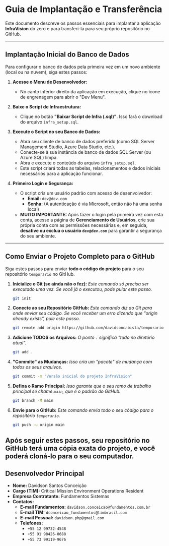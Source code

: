 # Guia de Implantação e Transferência

Este documento descreve os passos essenciais para implantar a aplicação **InfraVision** do zero e para transferi-la para seu próprio repositório no GitHub.

---
## Implantação Inicial do Banco de Dados

Para configurar o banco de dados pela primeira vez em um novo ambiente (local ou na nuvem), siga estes passos:

1.  **Acesse o Menu de Desenvolvedor:**
    *   No canto inferior direito da aplicação em execução, clique no ícone de engrenagem para abrir o "Dev Menu".

2.  **Baixe o Script de Infraestrutura:**
    *   Clique no botão **"Baixar Script de Infra (.sql)"**. Isso fará o download do arquivo `infra_setup.sql`.

3.  **Execute o Script no seu Banco de Dados:**
    *   Abra seu cliente de banco de dados preferido (como SQL Server Management Studio, Azure Data Studio, etc.).
    *   Conecte-se à sua instância de banco de dados SQL Server (ou Azure SQL) limpa.
    *   Abra e execute o conteúdo do arquivo `infra_setup.sql`.
    *   Este script criará todas as tabelas, relacionamentos e dados iniciais necessários para a aplicação funcionar.

4.  **Primeiro Login e Segurança:**
    *   O script cria um usuário padrão com acesso de desenvolvedor:
        *   **Email:** `dev@dev.com`
        *   **Senha:** (A autenticação é via Microsoft, então não há uma senha local)
    *   **MUITO IMPORTANTE:** Após fazer o login pela primeira vez com esta conta, acesse a página de **Gerenciamento de Usuários**, crie sua própria conta com as permissões necessárias e, em seguida, **desative ou exclua o usuário `dev@dev.com`** para garantir a segurança do seu ambiente.

---

## Como Enviar o Projeto Completo para o GitHub

Siga estes passos para enviar **todo o código do projeto** para o seu repositório `temporario` no GitHub.

1.  **Inicialize o Git (se ainda não o fez):**
    *Este comando só precisa ser executado uma vez. Se você já o executou, pode pular este passo.*
    ```bash
    git init
    ```

2.  **Conecte ao seu Repositório GitHub:**
    *Este comando diz ao Git para onde enviar seu código. Se você receber um erro dizendo que "origin already exists", pule este passo.*
    ```bash
    git remote add origin https://github.com/davidsoncabista/temporario.git
    ```

3.  **Adicione TODOS os Arquivos:**
    *O ponto `.` significa "tudo no diretório atual".*
    ```bash
    git add .
    ```

4.  **"Commite" as Mudanças:**
    *Isso cria um "pacote" de mudança com todos os seus arquivos.*
    ```bash
    git commit -m "Versão inicial do projeto InfraVision"
    ```

5.  **Defina o Ramo Principal:**
    *Isso garante que o seu ramo de trabalho principal se chame `main`, que é o padrão do GitHub.*
    ```bash
    git branch -M main
    ```

6.  **Envie para o GitHub:**
    *Este comando envia todo o seu código para o repositório `temporario`.*
    ```bash
    git push -u origin main
    ```

Após seguir estes passos, seu repositório no GitHub terá uma cópia exata do projeto, e você poderá cloná-lo para o seu computador.
---

## Desenvolvedor Principal

- **Nome:** Davidson Santos Conceição
- **Cargo (TIM):** Critical Mission Environment Operations Resident
- **Empresa Contratante:** Fundamentos Sistemas
- **Contatos:**
  - **E-mail Fundamentos:** `davidson.conceicao@fundamentos.com.br`
  - **E-mail TIM:** `dconceicao_fundamentos@timbrasil.com`
  - **E-mail Pessoal:** `davidson.php@gmail.com`
  - **Telefones:**
    - `+55 12 99732-4548`
    - `+55 91 98426-0688`
    - `+55 73 99119-9676`